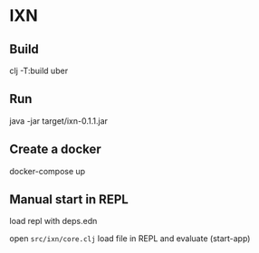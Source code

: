 IXN
===

Build
-----

clj -T:build uber

Run
---

java -jar target/ixn-0.1.1.jar

Create a docker
---------------
docker-compose up


Manual start in REPL
-------------------
load repl with deps.edn

open `src/ixn/core.clj` load file in REPL and evaluate (start-app)

